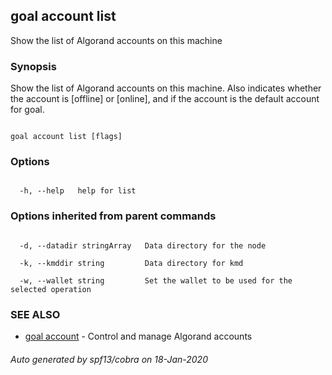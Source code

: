 ## goal account list



Show the list of Algorand accounts on this machine



### Synopsis



Show the list of Algorand accounts on this machine. Also indicates whether the account is [offline] or [online], and if the account is the default account for goal.



```

goal account list [flags]

```



### Options



```

  -h, --help   help for list

```



### Options inherited from parent commands



```

  -d, --datadir stringArray   Data directory for the node

  -k, --kmddir string         Data directory for kmd

  -w, --wallet string         Set the wallet to be used for the selected operation

```



### SEE ALSO



* [goal account](../../account/account/)	 - Control and manage Algorand accounts


###### Auto generated by spf13/cobra on 18-Jan-2020

